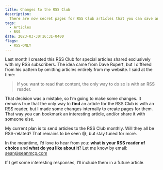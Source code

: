 ```yaml
---
title: Changes to the RSS Club
description:
  There are now secret pages for RSS Club articles that you can save and share
tags:
  - Articles
  - RSS
date: 2023-03-30T16:31-0400
flags:
  - RSS-ONLY
---
```


Last month I created this RSS Club for special articles shared exclusively with
my RSS subscribers. The idea came from Dave Rupert, but I differed from his
pattern by omitting articles entirely from my website. I said at the time:

> If you want to read that content, the only way to do so is with an RSS reader.

That decision was a mistake, so I’m going to make some changes. It remains true
that the only way to **find** an article for the RSS Club is with an RSS reader,
but I made some changes internally to create pages for them. That way you can
bookmark an interesting article, and/or share it with someone else.

My current plan is to send articles to the RSS Club monthly. Will they all be
RSS-related? That remains to be seen 😅, but stay tuned for more.

In the meantime, I’d love to hear from you: **what is your RSS reader of
choice** and **what do you like about it**? Let me know by email:
[sean@seanmcp.com](mailto:sean@seanmcp.com?subject=RSS%20Readers)

If I get some interesting responses, I’ll include them in a future article.
